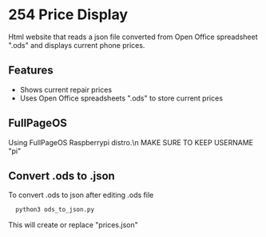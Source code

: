 
# 254 Price Display

Html website that reads a json file converted from Open Office spreadsheet ".ods" and displays current phone prices.

## Features

- Shows current repair prices
- Uses Open Office spreadsheets ".ods" to store current prices

## FullPageOS
Using FullPageOS Raspberrypi distro.\n
MAKE SURE TO KEEP USERNAME "pi" 
## Convert .ods to .json

To convert .ods to json after editing .ods file

```bash
  python3 ods_to_json.py
```

This will create or replace "prices.json"
